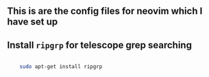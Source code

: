 ## This is are the config files for neovim which I have set up

## Install `ripgrp` for telescope grep searching 
```bash

    sudo apt-get install ripgrp
```
